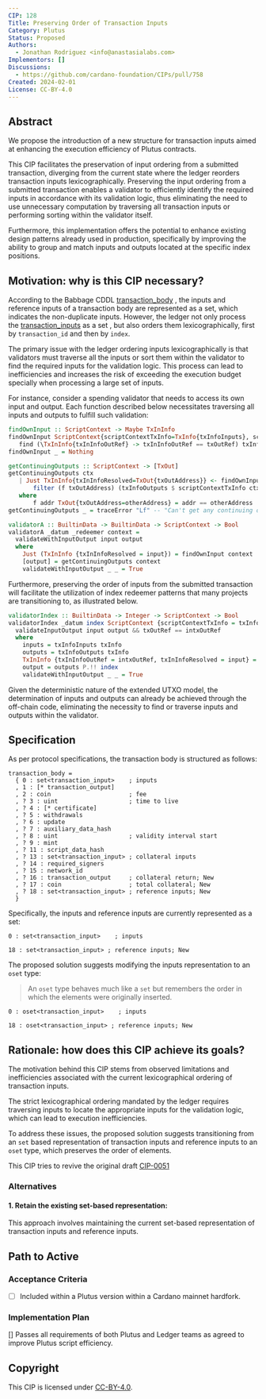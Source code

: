 ```yaml
---
CIP: 128
Title: Preserving Order of Transaction Inputs
Category: Plutus
Status: Proposed
Authors:
  - Jonathan Rodriguez <info@anastasialabs.com>
Implementors: []
Discussions:
  - https://github.com/cardano-foundation/CIPs/pull/758
Created: 2024-02-01
License: CC-BY-4.0
---
```



## Abstract

We propose the introduction of a new structure for transaction inputs aimed at enhancing the execution efficiency of Plutus contracts.

This CIP facilitates the preservation of input ordering from a submitted transaction, diverging from the current state where the ledger reorders transaction inputs lexicographically. Preserving the input ordering from a submitted transaction enables a validator to efficiently identify the required inputs in accordance with its validation logic, thus eliminating the need to use unnecessary computation by traversing all transaction inputs or performing sorting within the validator itself.

Furthermore, this implementation offers the potential to enhance existing design patterns already used in production, specifically by improving the ability to group and match inputs and outputs located at the specific index positions.

## Motivation: why is this CIP necessary?

According to the Babbage CDDL [transaction_body](https://github.com/IntersectMBO/cardano-ledger/blob/master/eras/babbage/impl/cddl-files/babbage.cddl) , the inputs and reference inputs of a transaction body are represented as a set, which indicates the non-duplicate inputs. However, the ledger not only process the [transaction_inputs](https://github.com/IntersectMBO/cardano-ledger/blob/0274cf65dbb79773122b69dfd36a8299eec2783f/eras/babbage/impl/cddl-files/babbage.cddl#L75-L77) as a set , but also orders them lexicographically, first by `transaction_id` and then by `index`.

The primary issue with the ledger ordering inputs lexicographically is that validators must traverse all the inputs or sort them within the validator to find the required inputs for the validation logic. This process can lead to inefficiencies and increases the risk of exceeding the execution budget specially when processing a large set of inputs.

For instance, consider a spending validator that needs to access its own input and output. Each function described below necessitates traversing all inputs and outputs to fulfill such validation:

 ```haskell
findOwnInput :: ScriptContext -> Maybe TxInInfo
findOwnInput ScriptContext{scriptContextTxInfo=TxInfo{txInfoInputs}, scriptContextPurpose=Spending txOutRef} =
    find (\TxInInfo{txInInfoOutRef} -> txInInfoOutRef == txOutRef) txInfoInputs
findOwnInput _ = Nothing
 ```

 ```haskell
getContinuingOutputs :: ScriptContext -> [TxOut]
getContinuingOutputs ctx
    | Just TxInInfo{txInInfoResolved=TxOut{txOutAddress}} <- findOwnInput ctx =
        filter (f txOutAddress) (txInfoOutputs $ scriptContextTxInfo ctx)
    where
        f addr TxOut{txOutAddress=otherAddress} = addr == otherAddress
getContinuingOutputs _ = traceError "Lf" -- "Can't get any continuing outputs"
```

```haskell
validatorA :: BuiltinData -> BuiltinData -> ScriptContext -> Bool
validatorA _datum _redeemer context =
  validateWithInputOutput input output
  where
    Just (TxInInfo {txInInfoResolved = input}) = findOwnInput context
    [output] = getContinuingOutputs context
    validateWithInputOutput _ _ = True
```

Furthermore, preserving the order of inputs from the submitted transaction will facilitate the utilization of index redeemer patterns that many projects are transitioning to, as illustrated below.

```haskell
validatorIndex :: BuiltinData -> Integer -> ScriptContext -> Bool
validatorIndex _datum index ScriptContext {scriptContextTxInfo = txInfo, scriptContextPurpose = Spending txOutRef} =
  validateInputOutput input output && txOutRef == intxOutRef
  where
    inputs = txInfoInputs txInfo
    outputs = txInfoOutputs txInfo
    TxInInfo {txInInfoOutRef = intxOutRef, txInInfoResolved = input} = inputs P.!! index
    output = outputs P.!! index
    validateWithInputOutput _ _ = True
```

Given the deterministic nature of the extended UTXO model, the determination of inputs and outputs can already be achieved through the off-chain code, eliminating the necessity to find or traverse inputs and outputs within the validator.

## Specification
As per protocol specifications, the transaction body is structured as follows:

```
transaction_body =
  { 0 : set<transaction_input>    ; inputs
  , 1 : [* transaction_output]
  , 2 : coin                      ; fee
  , ? 3 : uint                    ; time to live
  , ? 4 : [* certificate]
  , ? 5 : withdrawals
  , ? 6 : update
  , ? 7 : auxiliary_data_hash
  , ? 8 : uint                    ; validity interval start
  , ? 9 : mint
  , ? 11 : script_data_hash
  , ? 13 : set<transaction_input> ; collateral inputs
  , ? 14 : required_signers
  , ? 15 : network_id
  , ? 16 : transaction_output     ; collateral return; New
  , ? 17 : coin                   ; total collateral; New
  , ? 18 : set<transaction_input> ; reference inputs; New
  }
```

Specifically, the inputs and reference inputs are currently represented as a set:
```
0 : set<transaction_input>    ; inputs
```
```
18 : set<transaction_input> ; reference inputs; New
```

The proposed solution suggests modifying the inputs representation to an `oset` type:
> An `oset` type behaves much like a `set` but remembers the order in which the elements were originally inserted. 
```
0 : oset<transaction_input>    ; inputs
```
```
18 : oset<transaction_input> ; reference inputs; New
```


## Rationale: how does this CIP achieve its goals?
The motivation behind this CIP stems from observed limitations and inefficiencies associated with the current lexicographical ordering of transaction inputs.

The strict lexicographical ordering mandated by the ledger requires traversing inputs to locate the appropriate inputs for the validation logic, which can lead to execution inefficiencies.

To address these issues, the proposed solution suggests transitioning from an `set` based representation of transaction inputs and reference inputs to an `oset` type, which preserves the order of elements.

This CIP tries to revive the original draft [CIP-0051](https://github.com/cardano-foundation/CIPs/pull/231)

### Alternatives
#### 1. Retain the existing set-based representation:

This approach involves maintaining the current set-based representation of transaction inputs and reference inputs.

## Path to Active

### Acceptance Criteria
- [ ] Included within a Plutus version within a Cardano mainnet hardfork.

### Implementation Plan
[] Passes all requirements of both Plutus and Ledger teams as agreed to improve Plutus script efficiency.


## Copyright

This CIP is licensed under [CC-BY-4.0](https://creativecommons.org/licenses/by/4.0/legalcode).
